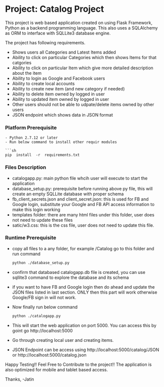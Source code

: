 # Project: Catalog Project

This project is web based application created on using Flask Framework, Python as a backend programming language. This also uses a SQLAlchemy as ORM to interface with SQLLite3 database engine.  

The project has following requirements. 
  - Shows users all Categories and Latest Items added
  - Ability to click on particular Categories which then shows Items for that catgories
  - Ability to click on particular Item which give more detailed description about the item
  - Ability to login as Google and Facebook users 
  - Ability to create local accounts
  - Ability to create new item (and new category if needed)
  - Ability to delete item owned by logged in user
  - Ability to updated item owned by logged in user
  - Other users should not be able to udpate/delete items owned by other users
  - JSON endpoint which shows data in JSON format

### Platform Prerequisite
    
    - Python 2.7.12 or later
    - Run below command to install other requir modules
    
    ```sh
    pip  install  -r  requirements.txt
    
### Files Description
    
  - catalogapp.py: main python file whcih user will execute to start the application
  - database_setup.py: prerequisite before running above py file, this will create an empty SQLLite database with proper schema
  - fb_client_secrets.json and client_secret.json: this is used for FB and Google login, substitute your Google and FB API access information to make this login working
  - templates folder: there are many html files under this folder, user does not need to update these files
  - satic/w3.css: this is the css file, user does not need to update this file. 
  

### Runtime Prerequisite
  - copy all files to a any folder, for example /Catalog go to this folder and run command
    ```sh
    python ./database_setup.py
    
  - confirm that databased catalogapp.db file is created, you can use sqllite3 command to explore the database and its schema
  
  - if you want to have FB and Google login then do ahead and update the JSON files listed in last section. ONLY then this part will work otherwise Google/FB sign in will not work. 
  
  - Now finally run below command 
    ```sh
    python ./catalogapp.py

  - This will start the web application on port 5000. You can access this by goint go http://localhost:5000
  
  - Go through creating local user and creating items. 
  
  - JSON Endpoint can be access using http://localhost:5000/catalog/JSON or http://localhost:5000/catalog.json
  
Happy Testing!! Feel Free to Contribute to the project!! The application is also optimized for mobile and tablet based access. 

Thanks,
-Jatin

  
